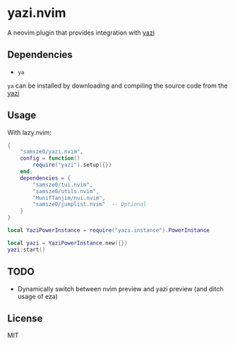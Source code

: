 # yazi.nvim

A neovim plugin that provides integration with [yazi](https://github.com/sxyazi/yazi)

## Dependencies

- `ya`

`ya` can be installed by downloading and compiling the source code from the [yazi]()

## Usage

With lazy.nvim:
```lua
{
    "samsze0/yazi.nvim",
    config = function()
        require("yazi").setup({})
    end,
    dependencies = {
        "samsze0/tui.nvim",
        "samsze0/utils.nvim",
        "MunifTanjim/nui.nvim",
        "samsze0/jumplist.nvim"  -- Optional
    }
}
```

```lua
local YaziPowerInstance = require("yazi.instance").PowerInstance

local yazi = YaziPowerInstance.new({})
yazi:start()
```

## TODO

- Dynamically switch between nvim preview and yazi preview (and ditch usage of eza)

## License

MIT
